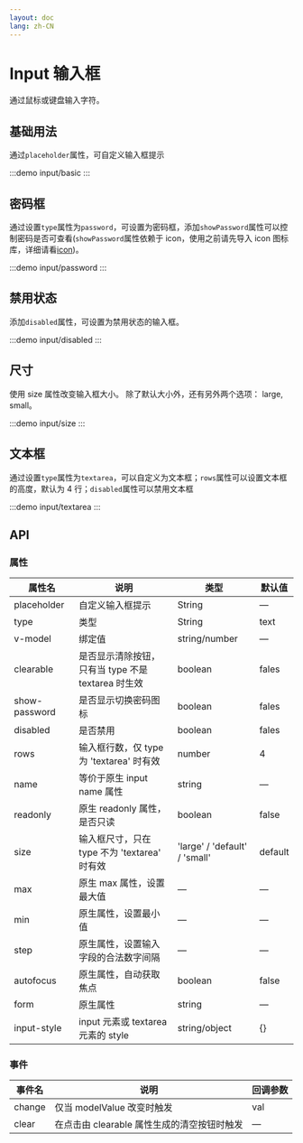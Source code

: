 ```yaml
---
layout: doc
lang: zh-CN
---
```


# Input 输入框

通过鼠标或键盘输入字符。

## 基础用法

通过`placeholder`属性，可自定义输入框提示

:::demo
input/basic
:::

## 密码框

通过设置`type`属性为`password`，可设置为密码框，添加`showPassword`属性可以控制密码是否可查看(`showPassword`属性依赖于 icon，使用之前请先导入 icon 图标库，详细请看[icon](https://anixuil.github.io/zh/document/basic/icon.html))。

:::demo
input/password
:::

## 禁用状态

添加`disabled`属性，可设置为禁用状态的输入框。

:::demo
input/disabled
:::

## 尺寸

使用 size 属性改变输入框大小。 除了默认大小外，还有另外两个选项： large, small。

:::demo
input/size
:::

## 文本框

通过设置`type`属性为`textarea`，可以自定义为文本框；`rows`属性可以设置文本框的高度，默认为 4 行；`disabled`属性可以禁用文本框

:::demo
input/textarea
:::

## API

### 属性

| 属性名        | 说明                                               | 类型                          | 默认值  |
| ------------- | -------------------------------------------------- | ----------------------------- | ------- |
| placeholder   | 自定义输入框提示                                   | String                        | —       |
| type          | 类型                                               | String                        | text    |
| v-model       | 绑定值                                             | string/number                 | —       |
| clearable     | 是否显示清除按钮，只有当 type 不是 textarea 时生效 | boolean                       | fales   |
| show-password | 是否显示切换密码图标                               | boolean                       | fales   |
| disabled      | 是否禁用                                           | boolean                       | fales   |
| rows          | 输入框行数，仅 type 为 'textarea' 时有效           | number                        | 4       |
| name          | 等价于原生 input name 属性                         | string                        | —       |
| readonly      | 原生 readonly 属性，是否只读                       | boolean                       | false   |
| size          | 输入框尺寸，只在 type 不为 'textarea' 时有效       | 'large' / 'default' / 'small' | default |
| max           | 原生 max 属性，设置最大值                          | —                             | —       |
| min           | 原生属性，设置最小值                               | —                             | —       |
| step          | 原生属性，设置输入字段的合法数字间隔               | —                             | —       |
| autofocus     | 原生属性，自动获取焦点                             | boolean                       | false   |
| form          | 原生属性                                           | string                        | —       |
| input-style   | input 元素或 textarea 元素的 style                 | string/object                 | {}      |

### 事件

| 事件名 | 说明                                        | 回调参数 |
| ------ | ------------------------------------------- | -------- |
| change | 仅当 modelValue 改变时触发                  | val      |
| clear  | 在点击由 clearable 属性生成的清空按钮时触发 | —        |
